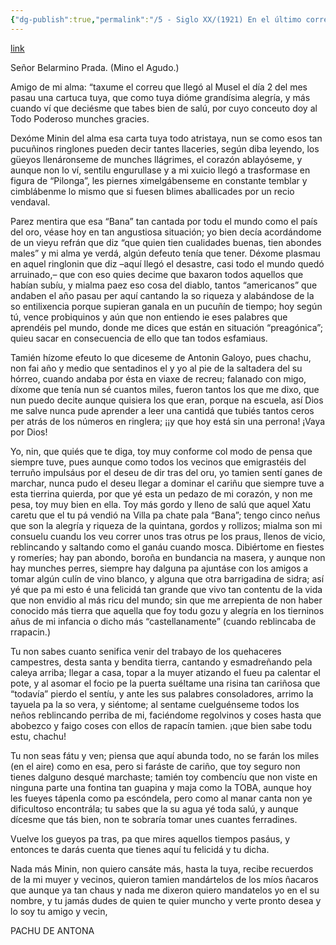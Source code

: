 ```yaml
---
{"dg-publish":true,"permalink":"/5 - Siglo XX/(1921) En el último correo/","tags":["#Siglo_20","central","Pachu_de_Antona","escrito","carta"]}
---
```


[link](http://asturies.com/cavedaynava/enelultimocorreo.txt)

Señor Belarmino Prada. (Mino el Agudo.)

Amigo de mi alma: “taxume el correu que llegó al Musel el día 2 del mes pasau una cartuca tuya, que como tuya dióme grandísima alegría, y más cuando ví que deciésme que tabes bien de salú, por cuyo conceuto doy al Todo Poderoso munches gracies.

Dexóme Minin del alma esa carta tuya todo atristaya, nun se como esos tan pucuñinos ringlones pueden decir tantes llaceries, según diba leyendo, los güeyos llenáronseme de munches llágrimes, el corazón ablayóseme, y aunque non lo ví, sentilu engurullase y a mi xuicio llegó a trasformase en figura de “Pilonga”, les piernes ximelgábenseme en constante temblar y cimblábenme lo mismo que si fuesen blimes aballicades por un recio vendaval.

Parez mentira que esa “Bana” tan cantada por todu el mundo como el país del oro, véase hoy en tan angustiosa situación; yo bien decía acordándome de un vieyu refrán que diz “que quien tien cualidades buenas, tien abondes males” y mi alma ye verdá, algún defeuto tenía que tener. Déxome plasmau en aquel ringlonin que diz –aquí llegó el desastre, casi todo el mundo quedó arruinado,– que con eso quies decime que baxaron todos aquellos que habían subíu, y mialma paez eso cosa del diablo, tantos “americanos” que andaben el año pasau per aquí cantando la so riqueza y alabándose de la so entilixencia porque supieran ganala en un pucuñín de tiempo; hoy según tú, vence probiquinos y aún que non entiendo ie eses palabres que aprendéis pel mundo, donde me dices que están en situación “preagónica”; quieu sacar en consecuencia de ello que tan todos esfamiaus.

Tamién hízome efeuto lo que diceseme de Antonin Galoyo, pues chachu, non fai año y medio que sentadinos el y yo al pie de la saltadera del su hórreo, cuando andaba por ésta en viaxe de recreu; falanado con migo, díxome que tenía nun sé cuantos miles, fueron tantos los que me dixo, que nun puedo decite aunque quisiera los que eran, porque na escuela, así Dios me salve nunca pude aprender a leer una cantidá que tubiés tantos ceros per atrás de los números en ringlera; ¡¡y que hoy está sin una perrona! ¡Vaya por Dios!

Yo, nin, que quiés que te diga, toy muy conforme col modo de pensa que siempre tuve, pues aunque como todos los vecinos que emigrastéis del terruño impulsáus por el deseu de dir tras del oru, yo tamien sentí ganes de marchar, nunca pudo el deseu llegar a dominar el cariñu que siempre tuve a esta tierrina quierda, por que yé esta un pedazo de mi corazón, y non me pesa, toy muy bien en ella. Toy más gordo y lleno de salú que aquel Xatu caretu que el tu pá vendió na Villa pa chate pala “Bana”; tengo cinco neñus que son la alegría y riqueza de la quintana, gordos y rollizos; mialma son mi consuelu cuandu los veu correr unos tras otrus pe los praus, llenos de vicio, reblincando y saltando como el ganáu cuando mosca. Dibiértome en fiestes y romeríes; hay pan abondo, boroña en bundancia na masera, y aunque non hay munches perres, siempre hay dalguna pa ajuntáse con los amigos a tomar algún culín de vino blanco, y alguna que otra barrigadina de sidra; así yé que pa mi esto é una felicidá tan grande que vivo tan contentu de la vida que non envidio al más ricu del mundo; sin que me arrepienta de non haber conocido más tierra que aquella que foy todu gozu y alegría en los tierninos añus de mi infancia o dicho más “castellanamente” (cuando reblincaba de rrapacin.)

Tu non sabes cuanto senifica venir del trabayo de los quehaceres campestres, desta santa y bendita tierra, cantando y esmadreñando pela caleya arriba; llegar a casa, topar a la muyer atizando el fueu pa calentar el pote, y al asomar el focio pe la puerta suéltame una risina tan cariñosa que “todavía” pierdo el sentíu, y ante les sus palabres consoladores, arrimo la tayuela pa la so vera, y siéntome; al sentame cuelguénseme todos los neños reblincando perriba de mi, faciéndome regolvinos y coses hasta que abobezco y faigo coses con ellos de rapacín tamien. ¡que bien sabe todu estu, chachu!

Tu non seas fátu y ven; piensa que aquí abunda todo, no se farán los miles (en el aire) como en esa, pero si faráste de cariño, que toy seguro non tienes dalguno desqué marchaste; tamién toy combencíu que non viste en ninguna parte una fontina tan guapina y maja como la TOBA, aunque hoy les fueyes tápenla como pa escóndela, pero como al manar canta non ye dificultoso encontrála; tu sabes que la su agua yé toda salú, y aunque dícesme que tás bien, non te sobraría tomar unes cuantes ferradines.

Vuelve los gueyos pa tras, pa que mires aquellos tiempos pasáus, y entonces te darás cuenta que tienes aquí tu felicidá y tu dicha.

Nada más Minin, non quiero cansáte más, hasta la tuya, recibe recuerdos de la mi muyer y vecinos, quieron tamien mandártelos de los míos ñacaros que aunque ya tan chaus y nada me dixeron quiero mandatelos yo en el su nombre, y tu jamás dudes de quien te quier muncho y verte pronto desea y lo soy tu amigo y vecin,

PACHU DE ANTONA
